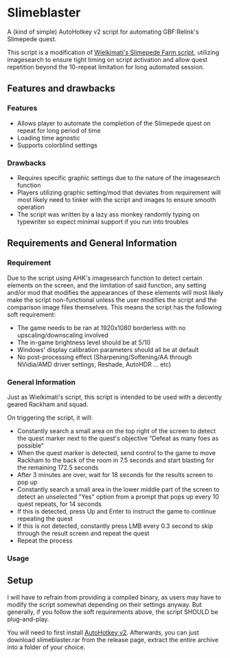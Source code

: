 # Slimeblaster
A (kind of simple) AutoHotkey v2 script for automating GBF:Relink's Slimepede quest.

This script is a modification of [Wielkimati's Slimepede Farm script](https://github.com/Wielkimati/GBFR-Slimepede-Farm/tree/main), utilizing imagesearch to ensure tight timing on script activation and allow quest repetition beyond the 10-repeat limitation for long automated session.

## Features and drawbacks
### Features
- Allows player to automate the completion of the Slimepede quest on repeat for long period of time
- Loading time agnostic
- Supports colorblind settings

### Drawbacks
- Requires specific graphic settings due to the nature of the imagesearch function
- Players utilizing graphic setting/mod that deviates from requirement will most likely need to tinker with the script and images to ensure smooth operation
- The script was written by a lazy ass monkey randomly typing on typewriter so expect minimal support if you run into troubles

## Requirements and General Information

### Requirement
Due to the script using AHK's imagesearch function to detect certain elements on the screen, and the limitation of said function, any setting and/or mod that modifies the appearances of these elements will most likely make the script non-functional unless the user modifies the script and the comparison image files themselves. This means the script has the following soft requirement:
- The game needs to be ran at 1920x1080 borderless with no upscaling/downscaling involved
- The in-game brightness level should be at 5/10
- Windows' display calibration parameters should all be at default
- No post-processing effect (Sharpening/Softening/AA through NVidia/AMD driver settings, Reshade, AutoHDR ... etc)

### General Information
Just as Wielkimati's script, this script is intended to be used with a decently geared Rackham and squad.

On triggering the script, it will:
- Constantly search a small area on the top right of the screen to detect the quest marker next to the quest's objective "Defeat as many foes as possible"
- When the quest marker is detected, send control to the game to move Rackham to the back of the room in 7.5 seconds and start blasting for the remaining 172.5 seconds
- After 3 minutes are over, wait for 18 seconds for the results screen to pop up
- Constantly search a small area in the lower middle part of the screen to detect an unselected "Yes" option from a prompt that pops up every 10 quest repeats, for 14 seconds
- If this is detected, press Up and Enter to instruct the game to continue repeating the quest
- If this is not detected, constantly press LMB every 0.3 second to skip through the result screen and repeat the quest
- Repeat the process

### Usage
## Setup
I will have to refrain from providing a compiled binary, as users may have to modify the script somewhat depending on their settings anyway. But generally, if you follow the soft requirements above, the script SHOULD be plug-and-play.

You will need to first install [AutoHotkey v2](https://www.autohotkey.com/). Afterwards, you can just download slimeblaster.rar from the release page, extract the entire archive into a folder of your choice.
